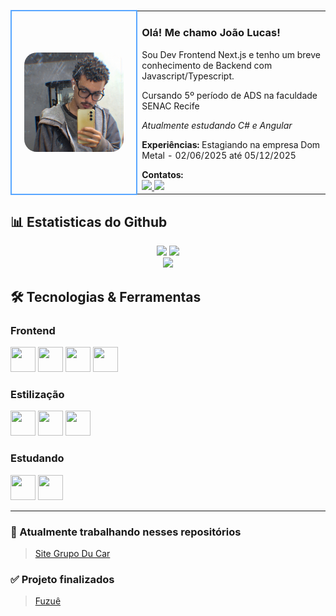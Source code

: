<table>
	<tr>
		<td valing="center" style="border: 2px solid #58a6ff; border-radius: 15px; padding: 20px;" width="40%">
			<img src="./imgs/foto.jpg" style="width: 100%; border-radius: 20px;" align="center" valign="center"/>
		</td>
		<td>
			<h3>Olá! Me chamo João Lucas!</h3>
			<p>Sou Dev Frontend Next.js e tenho um breve conhecimento de Backend com Javascript/Typescript.</p>
			<p>Cursando 5º período de ADS na faculdade SENAC Recife</p>
			<p><i>Atualmente estudando C# e Angular</i></p>
			<p><strong>Experiências:</strong> Estagiando na empresa Dom Metal - 02/06/2025 até 05/12/2025</p>	
			<span><strong>Contatos: </strong></span>
			<br />
			<a href="https://www.linkedin.com/in/jo%C3%A3o-lucas-bivar-de-fran%C3%A7a-4488042a2/">
				<img src="https://img.shields.io/badge/LinkedIn-0077B5?style=for-the-badge&logo=linkedin&logoColor=white" />
			</a>
			<a href="joao.lubf@gmail.com">
				<img src="https://img.shields.io/badge/Gmail-D14836?style=for-the-badge&logo=gmail&logoColor=white" />
			</a>
		</td>
	</tr>
</table>

## 📊 Estatisticas do Github
<div align="center">
  <img height="180em" src="https://github-readme-stats.vercel.app/api?username=jukalbf&show_icons=true&theme=radical"/>
  <img height="180em" src="https://github-readme-stats.vercel.app/api/top-langs/?username=jukalbf&layout=compact&theme=radical"/>
</div>

<div align="center">
  <img height="180em" src="https://streak-stats.demolab.com/?user=jukalbf&theme=radical"/>
</div>

## 🛠️ Tecnologias & Ferramentas

<div align="left">
  
<h3>Frontend</h3>
<img src="https://cdn.jsdelivr.net/gh/devicons/devicon/icons/nextjs/nextjs-original.svg" width="40" height="40"/>
<img src="https://cdn.jsdelivr.net/gh/devicons/devicon/icons/react/react-original.svg" width="40" height="40"/>
<img src="https://cdn.jsdelivr.net/gh/devicons/devicon/icons/typescript/typescript-original.svg" width="40" height="40"/>
<img src="https://cdn.jsdelivr.net/gh/devicons/devicon/icons/javascript/javascript-original.svg" width="40" height="40"/>

<h3>Estilização</h3>
<img src="https://cdn.jsdelivr.net/gh/devicons/devicon/icons/css3/css3-original.svg" width="40" height="40"/>
<img src="https://cdn.jsdelivr.net/gh/devicons/devicon/icons/sass/sass-original.svg" width="40" height="40"/>
<img src="https://cdn.jsdelivr.net/gh/devicons/devicon/icons/html5/html5-original.svg" width="40" height="40"/>

<h3>Estudando</h3>
<img src="https://cdn.jsdelivr.net/gh/devicons/devicon/icons/csharp/csharp-original.svg" width="40" height="40"/>
<img src="https://cdn.jsdelivr.net/gh/devicons/devicon/icons/angularjs/angularjs-original.svg" width="40" height="40"/>
  
</div>

---

### 🌟 Atualmente trabalhando nesses repositórios
> [Site Grupo Du Car](https://github.com/GrupoDu/grupodu-landingpage)

### ✅ Projeto finalizados
> [Fuzuê](https://github.com/jukalbf/fuzue-landingpage.git)
